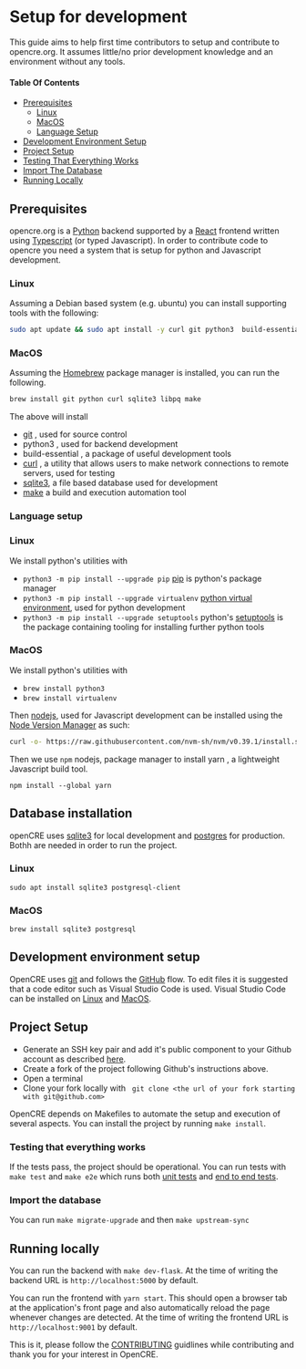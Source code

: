 # Setup for development

This guide aims to help first time contributors to setup and contribute to opencre.org.
It assumes little/no prior development knowledge and an environment without any tools.

#### Table Of Contents

- [Prerequisites](#prerequisites)
  - [Linux](#linux)
  - [MacOS](#macos)
  - [Language Setup](#language-setup)
- [Development Environment Setup](#development-environment-setup)
- [Project Setup](#project-setup)
- [Testing That Everything Works](#testing-that-everything-works)
- [Import The Database](#import-the-database)
- [Running Locally](#running-locally)

## Prerequisites

opencre.org is a [Python](https://www.w3schools.com/python/) backend supported by a [React](https://www.w3schools.com/REACT/DEFAULT.ASP) frontend written using [Typescript](https://www.w3schools.com/typescript/) (or typed Javascript).
In order to contribute code to opencre you need a system that is setup for python and Javascript development.

### Linux

Assuming a Debian based system (e.g. ubuntu) you can install supporting tools with the following:

```bash
sudo apt update && sudo apt install -y curl git python3  build-essential curl libpq-dev python3-dev sqlite3
```

### MacOS

Assuming the [Homebrew](https://brew.sh/) package manager is installed, you can run the following.

```zsh
brew install git python curl sqlite3 libpq make
```

The above will install

- [git](https://www.w3schools.com/git/) , used for source control
- python3 , used for backend development
- build-essential , a package of useful development tools
- [curl](https://curl.se/) , a utility that allows users to make network connections to remote servers, used for testing
- [sqlite3](https://www.sqlite.org/index.html), a file based database used for development
- [make](https://makefiletutorial.com/) a build and execution automation tool

### Language setup

### Linux

We install python's utilities with

- `python3 -m pip install --upgrade pip` [pip](https://pypi.org/project/pip/) is python's package manager
- `python3 -m pip install --upgrade virtualenv` [python virtual environment](https://docs.python.org/3/tutorial/venv.html), used for python development
- `python3 -m pip install --upgrade setuptools` python's [setuptools](https://pypi.org/project/setuptools/) is the package containing tooling for installing further python tools

### MacOS

We install python's utilities with

- `brew install python3`
- `brew install virtualenv`

Then [nodejs](https://nodejs.org/en/), used for Javascript development can be installed using the [Node Version Manager](https://github.com/nvm-sh/nvm) as such:

```bash
curl -o- https://raw.githubusercontent.com/nvm-sh/nvm/v0.39.1/install.sh | bash && nvm install --lts
```

Then we use `npm` nodejs, package manager to install yarn , a lightweight Javascript build tool.

```
npm install --global yarn
```

## Database installation

openCRE uses [sqlite3](https://www.sqlite.org/index.html) for local development and [postgres](https://www.postgresql.org/) for production.
Bothh are needed in order to run the project.

### Linux

`sudo apt install sqlite3 postgresql-client`

### MacOS

`brew install sqlite3 postgresql`

## Development environment setup

OpenCRE uses [git](https://docs.github.com/en/get-started/using-git/about-git) and follows the [GitHub](https://docs.github.com/en/get-started/quickstart/github-flow) flow.
To edit files it is suggested that a code editor such as Visual Studio Code is used. Visual Studio Code can be installed on [Linux](https://code.visualstudio.com/docs/setup/linux) and [MacOS](https://formulae.brew.sh/cask/visual-studio-code).

## Project Setup

- Generate an SSH key pair and add it's public component to your Github account as described [here](https://docs.github.com/en/authentication/connecting-to-github-with-ssh/adding-a-new-ssh-key-to-your-github-account).
- Create a fork of the project following Github's instructions above.
- Open a terminal
- Clone your fork locally with ` git clone <the url of your fork starting with git@github.com>`

OpenCRE depends on Makefiles to automate the setup and execution of several aspects.
You can install the project by running `make install`.

### Testing that everything works

If the tests pass, the project should be operational. You can run tests with
`make test` and `make e2e` which runs both [unit tests](https://en.wikipedia.org/wiki/Unit_testing) and [end to end tests](https://www.browserstack.com/guide/end-to-end-testing).

### Import the database

You can run `make migrate-upgrade` and then `make upstream-sync`

## Running locally

You can run the backend with `make dev-flask`. At the time of writing the backend URL is `http://localhost:5000` by default.

You can run the frontend with `yarn start`. This should open a browser tab at the application's front page and also automatically reload the page whenever changes are detected. At the time of writing the frontend URL is `http://localhost:9001` by default.

This is it, please follow the [CONTRIBUTING](../CONTRIBUTING.md) guidlines while contributing and thank you for your interest in OpenCRE.
